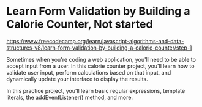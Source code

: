 # Learn Form Validation by Building a Calorie Counter, Not started

https://www.freecodecamp.org/learn/javascript-algorithms-and-data-structures-v8/learn-form-validation-by-building-a-calorie-counter/step-1

Sometimes when you're coding a web application, you'll need to be able to accept input from a user. In this calorie counter project, you'll learn how to validate user input, perform calculations based on that input, and dynamically update your interface to display the results.

In this practice project, you'll learn basic regular expressions, template literals, the addEventListener() method, and more.
